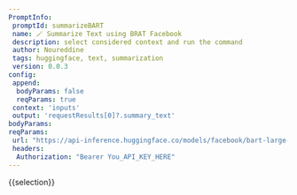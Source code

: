 ```yaml
---
PromptInfo:
 promptId: summarizeBART 
 name: 🪄 Summarize Text using BRAT Facebook
 description: select considered context and run the command 
 author: Noureddine
 tags: huggingface, text, summarization
 version: 0.0.3
config:
 append:
  bodyParams: false
  reqParams: true
 context: 'inputs'
 output: 'requestResults[0]?.summary_text'
bodyParams:
reqParams:
 url: "https://api-inference.huggingface.co/models/facebook/bart-large-cnn"
 headers:
  Authorization: "Bearer You_API_KEY_HERE"
---
```

{{selection}}
